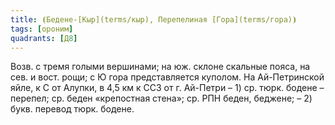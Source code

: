 ```yaml
---
title: ⦗Бедене-[Кыр](terms/кыр), Перепелиная [Гора](terms/гора)⦘
tags: [ороним]
quadrants: [Д8]
---
```


Возв. с тремя голыми вершинами; на юж. склоне скальные пояса, на сев. и вост.
рощи; с Ю гора представляется куполом. На Ай-Петринской яйле, к С от Алупки, в
4,5 км к ССЗ от г. Ай-Петри – 1) ср. тюрк. бодене – перепел; ср. беден
«крепостная стена»; ср. РПН беден, беджене; – 2) букв. перевод тюрк. бодене.
